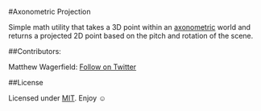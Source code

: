 #Axonometric Projection

Simple math utility that takes a 3D point within an [axonometric](http://en.wikipedia.org/wiki/Axonometric_projection) world and returns a projected 2D point based on the pitch and rotation of the scene.

##Contributors:

Matthew Wagerfield: [Follow on Twitter](https://twitter.com/#!/mwagerfield)

##License

Licensed under [MIT](http://www.opensource.org/licenses/mit-license.php). Enjoy ☺